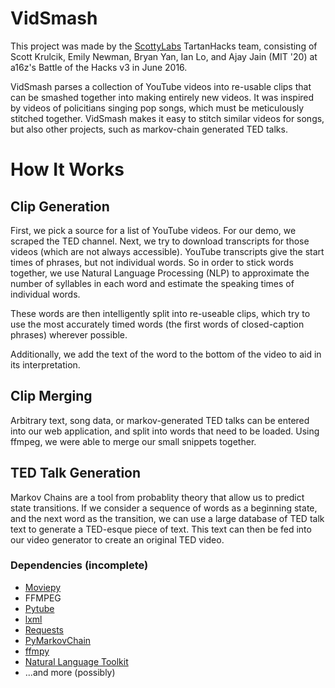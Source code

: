 # VidSmash

This project was made by the [ScottyLabs](https://scottylabs.org/) TartanHacks team, consisting of Scott Krulcik,
Emily Newman, Bryan Yan, Ian Lo, and Ajay Jain (MIT '20) at a16z's Battle of the Hacks v3 in June 2016.

VidSmash parses a collection of YouTube videos into re-usable clips that can be smashed together into making entirely new videos. It was inspired by videos of policitians singing pop songs, which must be meticulously stitched together. VidSmash makes it easy to stitch similar videos for songs, but also other projects, such as markov-chain generated TED talks.

# How It Works

## Clip Generation

First, we pick a source for a list of YouTube videos. For our demo, we scraped the TED channel. Next, we try to download transcripts for those videos (which are not always accessible). YouTube transcripts give the start times of phrases, but not individual words. So in order to stick words together, we use Natural Language Processing (NLP) to approximate the number of syllables in each word and estimate the speaking times of individual words.

These words are then intelligently split into re-useable clips, which try to use the most accurately timed words (the first words of closed-caption phrases) wherever possible.

Additionally, we add the text of the word to the bottom of the video to aid in its interpretation.

## Clip Merging

Arbitrary text, song data, or markov-generated TED talks can be entered into our web application, and split into words that need to be loaded. Using ffmpeg, we were able to merge our small snippets together.

## TED Talk Generation

Markov Chains are a tool from probablity theory that allow us to predict state transitions. If we consider a sequence of words as a beginning state, and the next word as the transition, we can use a large database of TED talk text to generate a TED-esque piece of text. This text can then be fed into our video generator to create an original TED video.

### Dependencies (incomplete)
* [Moviepy](https://pypi.python.org/pypi/moviepy)
* FFMPEG
* [Pytube](https://pypi.python.org/pypi/pytube)
* [lxml](http://lxml.de)
* [Requests](http://docs.python-requests.org/en/master)
* [PyMarkovChain](https://pypi.python.org/pypi/PyMarkovChain)
* [ffmpy](https://pypi.python.org/pypi/ffmpeg)
* [Natural Language Toolkit](http://www.nltk.org)
* ...and more (possibly)




